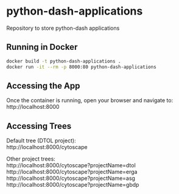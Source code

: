 # python-dash-applications
Repository to store python-dash applications

## Running in Docker

```bash
docker build -t python-dash-applications .
docker run -it --rm -p 8000:80 python-dash-applications
```

## Accessing the App
Once the container is running, open your browser and navigate to:
http://localhost:8000

## Accessing Trees
Default tree (DTOL project):<br>
http://localhost:8000/cytoscape

Other project trees:<br>
http://localhost:8000/cytoscape?projectName=dtol
http://localhost:8000/cytoscape?projectName=erga
http://localhost:8000/cytoscape?projectName=asg
http://localhost:8000/cytoscape?projectName=gbdp
